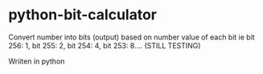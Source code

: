 # python-bit-calculator

Convert number into bits (output) based on number value of each bit ie bit 256: 1, bit 255: 2, bit 254: 4, bit 253: 8....
(STILL TESTING)

Wriiten in python
